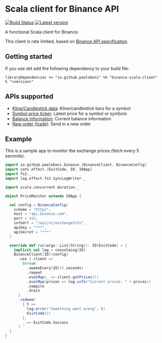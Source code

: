 # Scala client for Binance API

[![Build Status](https://travis-ci.com/paoloboni/binance-scala-client.svg?branch=master)](https://travis-ci.com/paoloboni/binance-scala-client)
[![Latest version](https://img.shields.io/maven-central/v/io.github.paoloboni/binance-scala-client_2.13.svg)](https://search.maven.org/artifact/io.github.paoloboni/binance-scala-client_2.13)

A functional Scala client for Binance.

This client is rate limited, based on [Binance API specification](https://github.com/binance-exchange/binance-official-api-docs/blob/master/rest-api.md#limits).

## Getting started

If you use sbt add the following dependency to your build file:

```sbtshell
libraryDependencies += "io.github.paoloboni" %% "binance-scala-client" % "<version>"
```

## APIs supported

* [Kline/Candlestick data](https://github.com/binance-exchange/binance-official-api-docs/blob/master/rest-api.md#klinecandlestick-data): Kline/candlestick bars for a symbol
* [Symbol price ticker](https://github.com/binance-exchange/binance-official-api-docs/blob/master/rest-api.md#symbol-price-ticker): Latest price for a symbol or symbols
* [Balance information](https://github.com/binance-exchange/binance-official-api-docs/blob/master/rest-api.md#account-information-user_data): Current balance information
* [New order (trade)](https://github.com/binance-exchange/binance-official-api-docs/blob/master/rest-api.md#new-order--trade): Send in a new order

## Example

This is a sample app to monitor the exchange prices (fetch every 5 seconds).

```scala
import io.github.paoloboni.binance.{BinanceClient, BinanceConfig}
import cats.effect.{ExitCode, IO, IOApp}
import fs2._
import log.effect.fs2.SyncLogWriter._

import scala.concurrent.duration._

object PriceMonitor extends IOApp {

  val config = BinanceConfig(
    scheme = "https",
    host = "api.binance.com",
    port = 443,
    infoUrl = "/api/v1/exchangeInfo",
    apiKey = "***",
    apiSecret = "***"
  )

  override def run(args: List[String]): IO[ExitCode] = {
    implicit val log = consoleLog[IO]
    BinanceClient[IO](config)
      .use { client =>
        Stream
          .awakeEvery[IO](5.seconds)
          .repeat
          .evalMap(_ => client.getPrices())
          .evalMap(prices => log.info("Current prices: " + prices))
          .compile
          .drain
      }
      .redeem(
        { t =>
          log.error("Something went wrong", t)
          ExitCode(1)
        },
        _ => ExitCode.Success
      )
  }
}
```
